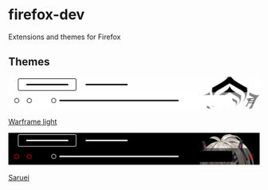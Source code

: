 # firefox-dev
Extensions and themes for Firefox

## Themes

![alt text](datas/WL.svg)

[Warframe light](https://addons.mozilla.org/ru/firefox/addon/warframe-light)

![alt text](datas/S.svg)

[Saruei](https://addons.mozilla.org/ru/firefox/addon/saruei)
